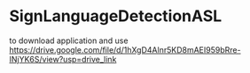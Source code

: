 # SignLanguageDetectionASL
  to download application and use 
https://drive.google.com/file/d/1hXgD4Alnr5KD8mAEI959bRre-INjYK6S/view?usp=drive_link
